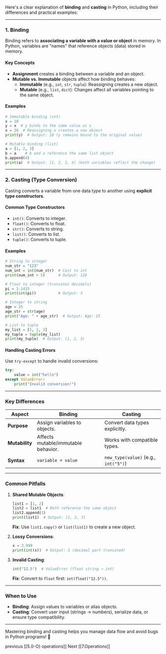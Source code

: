 Here's a clear explanation of **binding** and **casting** in Python, including their differences and practical examples:

---

### **1. Binding**  
Binding refers to **associating a variable with a value or object** in memory. In Python, variables are "names" that reference objects (data) stored in memory.  

#### **Key Concepts**  
- **Assignment** creates a binding between a variable and an object.  
- **Mutable vs. Immutable** objects affect how binding behaves:  
  - **Immutable** (e.g., `int`, `str`, `tuple`): Reassigning creates a new object.  
  - **Mutable** (e.g., `list`, `dict`): Changes affect all variables pointing to the same object.  

#### **Examples**  
```python
# Immutable binding (int)  
x = 10  
y = x  # y binds to the same value as x  
x = 20  # Reassigning x creates a new object  
print(y)  # Output: 10 (y remains bound to the original value)  

# Mutable binding (list)  
a = [1, 2, 3]  
b = a    # b and a reference the same list object  
b.append(4)  
print(a)  # Output: [1, 2, 3, 4] (both variables reflect the change)
```

---

### **2. Casting (Type Conversion)**  
Casting converts a variable from one data type to another using **explicit type constructors**.  

#### **Common Type Constructors**  
- `int()`: Converts to integer.  
- `float()`: Converts to float.  
- `str()`: Converts to string.  
- `list()`: Converts to list.  
- `tuple()`: Converts to tuple.  

#### **Examples**  
```python
# String to integer  
num_str = "123"  
num_int = int(num_str)  # Cast to int  
print(num_int + 5)      # Output: 128  

# Float to integer (truncates decimals)  
pi = 3.1415  
print(int(pi))          # Output: 3  

# Integer to string  
age = 25  
age_str = str(age)  
print("Age: " + age_str)  # Output: Age: 25  

# List to tuple  
my_list = [1, 2, 3]  
my_tuple = tuple(my_list)  
print(my_tuple)  # Output: (1, 2, 3)  
```

#### **Handling Casting Errors**  
Use `try-except` to handle invalid conversions:  
```python
try:  
    value = int("hello")  
except ValueError:  
    print("Invalid conversion!")  
```

---

### **Key Differences**  
| **Aspect**       | **Binding**                          | **Casting**                          |  
|-------------------|--------------------------------------|---------------------------------------|  
| **Purpose**       | Assign variables to objects.         | Convert data types explicitly.        |  
| **Mutability**    | Affects mutable/immutable behavior.  | Works with compatible types.          |  
| **Syntax**        | `variable = value`                   | `new_type(value)` (e.g., `int("5")`)  |  

---

### **Common Pitfalls**  
1. **Shared Mutable Objects**:  
   ```python  
   list1 = [1, 2]  
   list2 = list1  # Both reference the same object  
   list2.append(3)  
   print(list1)  # Output: [1, 2, 3]  
   ```  
   **Fix**: Use `list1.copy()` or `list(list1)` to create a new object.  

2. **Lossy Conversions**:  
   ```python  
   x = 3.999  
   print(int(x))  # Output: 3 (decimal part truncated)  
   ```  

3. **Invalid Casting**:  
   ```python  
   int("12.5")  # ValueError (float string → int)  
   ```  
   **Fix**: Convert to `float` first: `int(float("12.5"))`.  

---

### **When to Use**  
- **Binding**: Assign values to variables or alias objects.  
- **Casting**: Convert user input (strings → numbers), serialize data, or ensure type compatibility.  

---

Mastering binding and casting helps you manage data flow and avoid bugs in Python programs! 🐍

previous
[[5.(I-O) operations]]
Next
[[7.Operations]]
